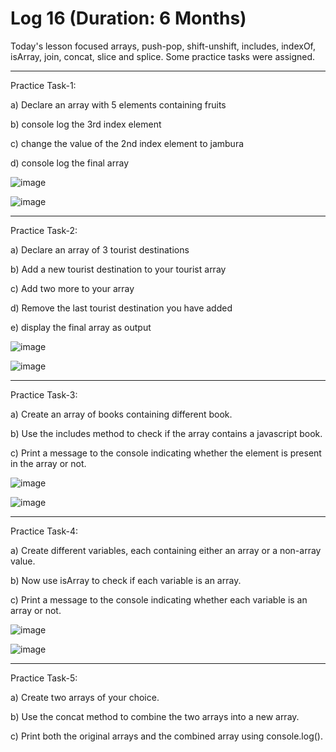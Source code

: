 # Log 16 (Duration: 6 Months)
Today's lesson focused arrays, push-pop, shift-unshift, includes, indexOf, isArray, join, concat, slice and splice. Some practice tasks were assigned.

---

Practice Task-1:

a) Declare an array with 5 elements containing fruits

b) console log the 3rd index element

c) change the value of the 2nd index element to jambura

d) console log the final array

![image](https://github.com/md-maheen-billah/Log-16/assets/140327805/2ed833ac-17df-41fa-81d9-b0d2a7024d68)

![image](https://github.com/md-maheen-billah/Log-16/assets/140327805/0d68e3dd-6556-47d8-a67b-190d7659e762)

---

Practice Task-2:

a) Declare an array of 3 tourist destinations

b) Add a new tourist destination to your tourist array

c) Add two more to your array

d) Remove the last tourist destination you have added

e) display the final array as output

![image](https://github.com/md-maheen-billah/Log-16/assets/140327805/bc3002a6-66b4-4062-97c2-78210412cf50)

![image](https://github.com/md-maheen-billah/Log-16/assets/140327805/f9c15b8c-a3b3-4bfa-baa2-271d63abdbd8)

---

Practice Task-3:

a) Create an array of books containing different book.

b) Use the includes method to check if the array contains a javascript book.

c) Print a message to the console indicating whether the element is present in the array or not.

![image](https://github.com/md-maheen-billah/Log-16/assets/140327805/a7a1c24b-806e-469a-b2d0-3e8b43f050ce)

![image](https://github.com/md-maheen-billah/Log-16/assets/140327805/a12156f1-6271-4897-bb5c-4c9564a6d217)

---

Practice Task-4:

a) Create different variables, each containing either an array or a non-array value.

b) Now use isArray to check if each variable is an array.

c) Print a message to the console indicating whether each variable is an array or not.

![image](https://github.com/md-maheen-billah/Log-16/assets/140327805/b146e063-6351-48ef-83eb-e8279cdda35e)

![image](https://github.com/md-maheen-billah/Log-16/assets/140327805/49999ede-c6bc-4d2a-bcc2-a7885a3c8744)

---

Practice Task-5:

a) Create two arrays of your choice.

b) Use the concat method to combine the two arrays into a new array.

c) Print both the original arrays and the combined array using console.log().
